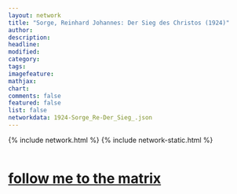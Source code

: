 ```yaml
---
layout: network
title: "Sorge, Reinhard Johannes: Der Sieg des Christos (1924)"
author:
description:
headline:
modified:
category:
tags: 
imagefeature: 
mathjax: 
chart: 
comments: false
featured: false
list: false
networkdata: 1924-Sorge_Re-Der_Sieg_.json
---
```

{% include network.html %}
{% include network-static.html %}
<div class="row">
  <div class="small-5 small-centered columns"><a href="/matrix149"><h1>follow me to the matrix</h1></a>
</div>
</div>
